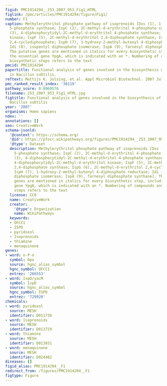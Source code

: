 ```yaml
---
figid: PMC1914294__253_2007_953_Fig1_HTML
figlink: /pmc/articles/PMC1914294/figure/Fig1/
number: F1
caption: Methylerythritol phosphate pathway of isoprenoids [Dxs (1), 1 deoxy-d-xylulose
  5-phosphate synthase; IspC (2), 2C-methyl-d-erythritol 4-phosphate synthase; IspD
  (3), 4-diphosphocytidyl-2C-methyl-d-erythritol 4-phosphate synthase; IspE (4), 4-diphosphocytidyl-2C-methyl-d-erythritol
  kinase; IspF (5), 2C-methyl-d-erythritol 2,4-diphosphate synthase; IspG (6), 2C-methyl-d-erythritol
  2,4-cyclodiphosphate; IspH (7), 1-hydroxy-2-methyl-butenyl 4-diphosphate reductase;
  Idi (8), isopentyl diphosphate isomerase; IspA (9), farnesyl diphosphate synthase].
  The putative genes are mentioned in italics for every biosynthetic step, including
  the essential gene YpgA, which is indicated with an *. Numbering of compounds and
  biosynthetic steps refers to the text
pmcid: PMC1914294
papertitle: Functional analysis of genes involved in the biosynthesis of isoprene
  in Bacillus subtilis.
reftext: Mattijs K. Julsing, et al. Appl Microbiol Biotechnol. 2007 Jul;75(6):1377-1384.
pmc_ranked_result_index: '38119'
pathway_score: 0.8969576
filename: 253_2007_953_Fig1_HTML.jpg
figtitle: Functional analysis of genes involved in the biosynthesis of isoprene in
  Bacillus subtilis
year: '2007'
organisms: Homo sapiens
ndex: ''
annotations: []
seo: CreativeWork
schema-jsonld:
  '@context': https://schema.org/
  '@id': https://pfocr.wikipathways.org/figures/PMC1914294__253_2007_953_Fig1_HTML.html
  '@type': Dataset
  description: Methylerythritol phosphate pathway of isoprenoids [Dxs (1), 1 deoxy-d-xylulose
    5-phosphate synthase; IspC (2), 2C-methyl-d-erythritol 4-phosphate synthase; IspD
    (3), 4-diphosphocytidyl-2C-methyl-d-erythritol 4-phosphate synthase; IspE (4),
    4-diphosphocytidyl-2C-methyl-d-erythritol kinase; IspF (5), 2C-methyl-d-erythritol
    2,4-diphosphate synthase; IspG (6), 2C-methyl-d-erythritol 2,4-cyclodiphosphate;
    IspH (7), 1-hydroxy-2-methyl-butenyl 4-diphosphate reductase; Idi (8), isopentyl
    diphosphate isomerase; IspA (9), farnesyl diphosphate synthase]. The putative
    genes are mentioned in italics for every biosynthetic step, including the essential
    gene YpgA, which is indicated with an *. Numbering of compounds and biosynthetic
    steps refers to the text
  license: CC0
  name: CreativeWork
  creator:
    '@type': Organization
    name: WikiPathways
  keywords:
  - OFCC1
  - ISPD
  - pyridoxol
  - Isoprenoids
  - thiamine
  - menaquinone
genes:
- word: o-P-o
  symbol: Opo
  source: hgnc_alias_symbol
  hgnc_symbol: OFCC1
  entrez: '266553'
- word: IspD/yacM
  symbol: IspD
  source: hgnc_alias_symbol
  hgnc_symbol: ISPD
  entrez: '729920'
chemicals:
- word: pyridoxol
  source: MESH
  identifier: D011736
- word: Isoprenoids
  source: MESH
  identifier: D013729
- word: thiamine
  source: MESH
  identifier: D013831
- word: menaquinone
  source: MESH
  identifier: D024482
diseases: []
figid_alias: PMC1914294__F1
redirect_from: /figures/PMC1914294__F1
figtype: Figure
---
```

